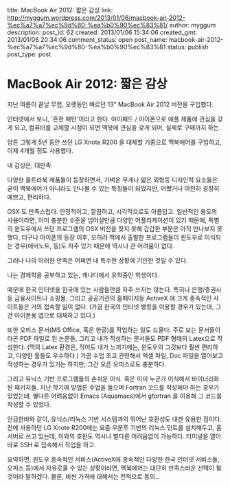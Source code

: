 title: MacBook Air 2012: 짧은 감상
link: http://myggum.wordpress.com/2013/01/06/macbook-air-2012-%ec%a7%a7%ec%9d%80-%ea%b0%90%ec%83%81/
author: myggum
description: 
post_id: 62
created: 2013/01/06 15:34:06
created_gmt: 2013/01/06 20:34:06
comment_status: open
post_name: macbook-air-2012-%ec%a7%a7%ec%9d%80-%ea%b0%90%ec%83%81
status: publish
post_type: post

# MacBook Air 2012: 짧은 감상

지난 여름이 끝날 무렵, 오랫동안 벼르던 13" MacBook Air 2012 버전을 구입했다.

인터넷에서 보니, '흔한 패턴'이라고 한다. 아이패드 / 아이폰으로 애플 제품에 관심을 갖게 되고, 컴퓨터를 교체할 시점이 되면 맥북에 관심을 갖게 되어, 실제로 구매까지 하는.

암튼 그렇게 5년 동안 쓰던 LG Xnote R200 을 대체할 기종으로 맥북에어를 구입하고, 이제 4개월 정도 사용했다.

내 감상은, 대만족.

다양한 울트라북 제품들이 등장하면서, 가벼운 무게나 얇은 외형등 디자인적 요소들은 굳이 맥북에어가 아니라도 만나볼 수 있는 특징들이 되었지만, 어쨌거나 여전히 굉장히 예쁘고, 편리하다.

OSX 도 만족스럽다. 안정적이고, 깔끔하고, 시각적으로도 아름답고. 일반적인 용도의 사용이라면, 이미 충분한 수준을 넘어설만큼 다양한 어플리케이션이 있기 때문에, 특별히 윈도우에서 쓰던 프로그램의 OSX 버전을 찾지 못해 갑갑한 부분은 아직 만나보지 못했다. 더구나 아이폰의 등장 이후, 오히려 맥에서 출발한 프로그램들이 윈도우로 이식되는 경우(에버노트, 등)도 자주 있기 때문에 역시나 큰 어려움이 없다.

그러나 나의 이러한 만족은 어쩌면 내 특수한 상황에 기인한 것일 수 있다.

나는 경제학을 공부하고 있는, 캐나다에서 유학중인 학생이다.

때문에 한국 인터넷을 한국에 있는 사람들만큼 자주 쓰지는 않는다. 특히나 은행/증권사 등 금융사이트나 쇼핑몰, 그리고 공공기관의 홈페이지등 ActiveX 에 크게 종속적인 사이트들은 거의 접속할 일이 없다. (가끔 한국의 인터넷 뱅킹을 이용할 경우가 있는데, 그건 아이폰용 앱으로 대체하고 있다.)

또한 오피스 문서(MS Office, 혹은 한글)를 작업하는 일도 드물다. 주로 보는 문서들이라곤 PDF 파일로 된 논문들, 그리고 내가 작성하는 문서들도 PDF 형태의 Latex으로 작성한다. (맥의 Latex 환경은, 적어도 내가 느끼기에는, 윈도우의 그것보다 훨씬 편리하고, 다양한 툴들도 우수하다.) 가끔 수업 조교 관련해서 엑셀 파일, Doc 파일을 열어보고 작성하는 경우가 있기는 하지만, 그건 오픈 오피스로도 충분하다.

그리고 유닉스 기반 프로그램들의 손쉬운 이식. 혹은 이미 누군가 이식해서 바이너리화 된 패키지들. 지난 학기에 방법론 수업을 들으며 Fortran 코드를 작성해야 하는 경우가 있었는데, 별다른 어려움없이 Emacs (Aquamacs)에서 gfortran 을 이용해 그 코드를 작성할 수 있었다.

언급한바와 같이, 유닉스/리눅스 기반 시스템과의 뛰어난 호환성도 내겐 유용한 점이다. 전에 사용하던 LG Xnote R200에는 요즘 우분투 기반의 리눅스 민트를 설치해두고, 홈서버로 쓰고 있는데, 이와의 호환도 역시나 별다른 어려움없이 가능하다. 터미널을 열어 바로 SSH 로 접속해서 작업을 하고.

요약하면, 윈도우 종속적인 서비스(ActiveX에 종속적인 다양한 한국 인터넷 서비스들, 오피스 등)에서 자유로울 수 있는 상황이라면, 맥북에어는 대단히 만족스러운 선택이 될 것이라 말하겠다. 물론, 비싼 가격에 대해서는 전적으로 동의..